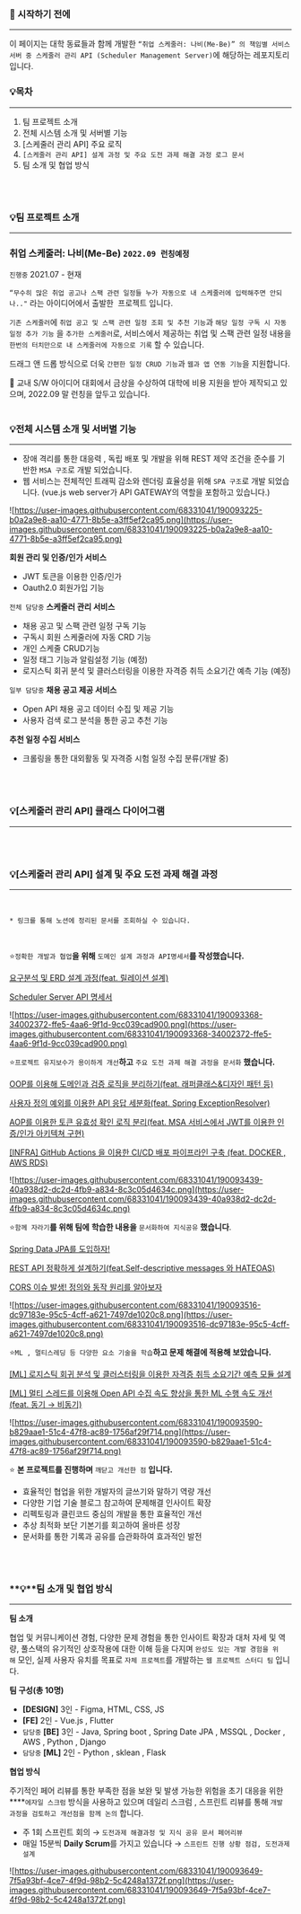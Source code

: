 ### **💫 시작하기 전에**

---

이 페이지는 대학 동료들과 함께 개발한 `“취업 스케줄러: 나비(Me-Be)” 의 책임별 서비스 서버 중 스케줄러 관리 API (Scheduler Management Server)`에 해당하는 레포지토리 입니다.

### **💡목차**

---

1. 팀 프로젝트 소개
2. 전체 시스템 소개 및 서버별 기능
3. [스케줄러 관리 API] 주요 로직 
4. `[스케줄러 관리 API] 설계 과정 및 주요 도전 과제 해결 과정 로그 문서`
5. 팀 소개 및 협업 방식

</br>
</br>

### 💡팀 프로젝트 소개

---

### **취업 스케줄러: 나비(Me-Be) `2022.09 런칭예정`**

`진행중` 2021.07 - 현재

`“무수히 많은 취업 공고나 스팩 관련 일정들 누가 자동으로 내 스케줄러에 입력해주면 안되나.."` 라는 아이디어에서 출발한  프로젝트 입니다.

`기존 스케줄러`에 `취업 공고 및 스팩 관련 일정 조회 및 추천 기능`과 `해당 일정 구독 시 자동 일정 추가 기능` 을 `추가한 스케줄러`로, 서비스에서 제공하는 취업 및 스팩 관련 일정 내용을 `한번의 터치만으로 내 스케줄러에 자동으로 기록` 할 수 있습니다.

드래그 앤 드롭 방식으로 더욱 `간편한 일정 CRUD 기능`과 `웹과 앱 연동 기능`을 지원합니다.

💯 교내 S/W 아이디어 대회에서 금상을 수상하여 대학에 비용 지원을 받아 제작되고 있으며, 2022.09 말 런칭을 앞두고 있습니다. 
</br>
</br>

### **💡전체 시스템 소개 및 서버별 기능**

---

- 장애 격리를 통한 대응력 , 독립 배포 및 개발을 위해 REST 제약 조건을 준수를 기반한 `MSA 구조`로 개발 되었습니다.
- 웹 서비스는 전체적인 트래픽 감소와 렌더링 효율성을 위해 `SPA 구조`로 개발 되었습니다. (vue.js web server가 API GATEWAY의 역할을 포함하고 있습니다.)

![https://user-images.githubusercontent.com/68331041/190093225-b0a2a9e8-aa10-4771-8b5e-a3ff5ef2ca95.png](https://user-images.githubusercontent.com/68331041/190093225-b0a2a9e8-aa10-4771-8b5e-a3ff5ef2ca95.png)

**회원 관리 및 인증/인가 서비스** 

- JWT 토큰을 이용한 인증/인가
- Oauth2.0 회원가입 기능

`전체 담당중` **스케줄러 관리 서비스**

- 채용 공고 및 스팩 관련 일정 구독 기능
- 구독시 회원 스케줄러에 자동 CRD 기능
- 개인 스케줄 CRUD기능
- 일정 태그 기능과 알림설정 기능 (예정)
- 로지스틱 회귀 분석 및 클러스터링을 이용한 자격증 취득 소요기간 예측 기능 (예정)

`일부 담당중` **채용 공고 제공 서비스**

- Open API 채용 공고 데이터 수집 및 제공 기능
- 사용자 검색 로그 분석을 통한 공고 추천 기능

**추천 일정 수집 서비스**

- 크롤링을 통한 대외활동 및 자격증 시험 일정 수집 분류(개발 중)
</br>
</br>

### **💡[스케줄러 관리 API] 클래스 다이어그램**

---
</br>
</br>

### **💡[스케줄러 관리 API] 설계 및 주요 도전 과제 해결 과정**

---

</br>

`* 링크를 통해 노션에 정리된 문서를 조회하실 수 있습니다.`

</br>

⭐`정확한 개발과 협업`**을 위해** `도메인 설계 과정과 API명세서`**를 작성했습니다.**

[요구분석 및 ERD 설계 과정(feat. 릴레이션 설계)](https://www.notion.so/ERD-feat-dbf1cc2b6ac7480bbcc6b5de2f2b32f0)

[Scheduler Server API 명세서](https://www.notion.so/Scheduler-Server-API-0eff9253bc7d4362bbaeaa1dae9f3a7a)

![https://user-images.githubusercontent.com/68331041/190093368-34002372-ffe5-4aa6-9f1d-9cc039cad900.png](https://user-images.githubusercontent.com/68331041/190093368-34002372-ffe5-4aa6-9f1d-9cc039cad900.png)

⭐`프로젝트 유지보수가 용이하게 개선`**하고** `주요 도전 과제 해결 과정을 문서화` **했습니다.**

[OOP를 이용해 도메인과 검증 로직을 분리하기(feat. 래퍼클래스&디자인 패턴 등)](https://www.notion.so/OOP-feat-4e0fedd161944108848b5693c75450b5)

[사용자 정의 예외를 이용한 API 응답 세분화(feat. Spring ExceptionResolver)](https://www.notion.so/API-feat-Spring-ExceptionResolver-0e34aa4024124318a43869f2ae3117f3)

[AOP를 이용한 토큰 유효성 확인 로직 분리(feat. MSA 서비스에서 JWT를 이용한 인증/인가 아키텍쳐 구현)](https://www.notion.so/AOP-feat-MSA-JWT-a5fd488650d44a94a4c553b74a663174)

[[INFRA] GitHub Actions 을 이용한 CI/CD 배포 파이프라인 구축 (feat. DOCKER , AWS RDS)](https://www.notion.so/INFRA-GitHub-Actions-CI-CD-feat-DOCKER-AWS-RDS-e5e41eaed8f04e2c829cfbed104531e4)

![https://user-images.githubusercontent.com/68331041/190093439-40a938d2-dc2d-4fb9-a834-8c3c05d4634c.png](https://user-images.githubusercontent.com/68331041/190093439-40a938d2-dc2d-4fb9-a834-8c3c05d4634c.png)

⭐`함께 자라기`**를 위해 팀에** **학습한 내용을** `문서화하여 지식공유` **했습니다**.

[Spring Data JPA를 도입하자!](https://www.notion.so/Spring-Data-JPA-e75c6f691fa8468897d22c9aadb4ad7e)

[REST API 정확하게 설계하기(feat.Self-descriptive messages 와 HATEOAS)](https://www.notion.so/REST-API-feat-Self-descriptive-messages-HATEOAS-070913d4c8664f9cbcd1d05d5b0d4b06)

[CORS 이슈 발생! 정의와 동작 원리를 알아보자](https://www.notion.so/CORS-abace1a36cda420cbceebd997a5e752c)

![https://user-images.githubusercontent.com/68331041/190093516-dc97183e-95c5-4cff-a621-7497de1020c8.png](https://user-images.githubusercontent.com/68331041/190093516-dc97183e-95c5-4cff-a621-7497de1020c8.png)

⭐`ML , 멀티스레딩 등 다양한 요소 기술을 학습`**하고 문제 해결에 적용해 보았습니다.**

[[ML] 로지스틱 회귀 분석 및 클러스터링을 이용한 자격증 취득 소요기간 예측 모듈 설계](https://www.notion.so/ML-a92a2c6fe1c24bb29250b6beb7bd0a30)

[[ML] 멀티 스레드를 이용해 Open API 수집 속도 향상을 통한 ML 수행 속도 개선(feat. 동기 → 비동기)](https://www.notion.so/ML-Open-API-ML-feat-80c53558d1b04d6e9828610a7d833b28)

![https://user-images.githubusercontent.com/68331041/190093590-b829aae1-51c4-47f8-ac89-1756af29f714.png](https://user-images.githubusercontent.com/68331041/190093590-b829aae1-51c4-47f8-ac89-1756af29f714.png)

⭐ **본 프로젝트를 진행하며** `깨닫고 개선한 점` **입니다.**

- 효율적인 협업을 위한 개발자의 글쓰기와 말하기 역량 개선
- 다양한 기업 기술 블로그 참고하여 문제해결 인사이트 확장
- 리펙토링과 클린코드 중심의 개발을 통한 효율적인 개선
- 추상 최적화 보단 기본기를 회고하여 올바른 성장
- 문서화를 통한 기록과 공유를 습관화하여 효과적인 발전
</br>
</br>

### **💡**팀 소개 및 협업 방식

---

**팀 소개**

협업 및 커뮤니케이션 경험, 다양한 문제 경험을 통한 인사이트 확장과 대처 자세 및 역량, 풀스택의 유기적인 상호작용에 대한 이해 등을 다지며 `완성도 있는 개발 경험을 위해` 모인, 실제 사용자 유치를 목표로 `자체 프로젝트`를 개발하는 `웹 프로젝트 스터디 팀` 입니다.

**팀 구성(총 10명)**

- **[DESIGN]** 3인 - Figma, HTML, CSS, JS
- **[FE]** 2인 - Vue.js , Flutter
- `담당중` **[BE]** 3인 - Java, Spring boot , Spring Date JPA ,  MSSQL , Docker , AWS , Python , Django
- `담당중` **[ML]** 2인 - Python , sklean , Flask

**협업 방식**

주기적인 페어 리뷰를 통한 부족한 점을 보완 및 발생 가능한 위험을 초기 대응을 위한  ****`에자일 스크럼` 방식을 사용하고 있으며 데일리 스크럼 , 스프린트 리뷰를 통해 `개발 과정을 검토하고 개선점을 함께 논의` 합니다.

- 주 1회 스프린트 회의 → `도전과제 해결과정 및 지식 공유 문서 페어리뷰`
- 매일 15분씩 **Daily Scrum**를 가지고 있습니다 → `스프린트 진행 상황 점검, 도전과제 설계`

![https://user-images.githubusercontent.com/68331041/190093649-7f5a93bf-4ce7-4f9d-98b2-5c4248a1372f.png](https://user-images.githubusercontent.com/68331041/190093649-7f5a93bf-4ce7-4f9d-98b2-5c4248a1372f.png)
